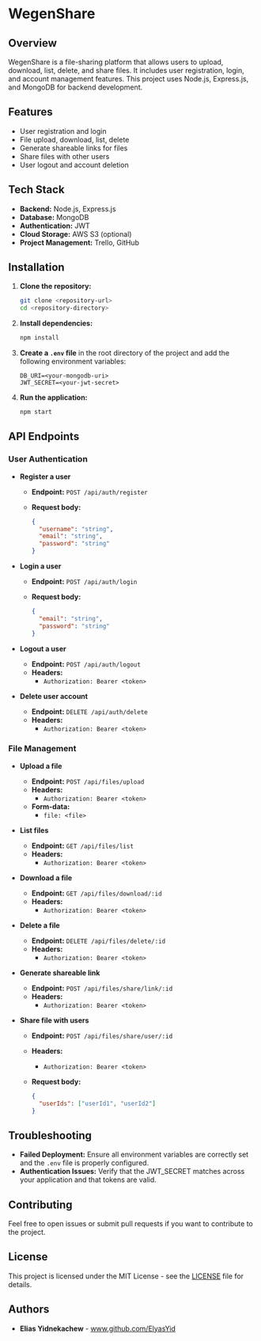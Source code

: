 # WegenShare

## Overview

WegenShare is a file-sharing platform that allows users to upload, download, list, delete, and share files. It includes user registration, login, and account management features. This project uses Node.js, Express.js, and MongoDB for backend development.

## Features

- User registration and login
- File upload, download, list, delete
- Generate shareable links for files
- Share files with other users
- User logout and account deletion

## Tech Stack

- **Backend:** Node.js, Express.js
- **Database:** MongoDB
- **Authentication:** JWT
- **Cloud Storage:** AWS S3 (optional)
- **Project Management:** Trello, GitHub

## Installation

1. **Clone the repository:**

    ```bash
    git clone <repository-url>
    cd <repository-directory>
    ```

2. **Install dependencies:**

    ```bash
    npm install
    ```

3. **Create a `.env` file** in the root directory of the project and add the following environment variables:

    ```
    DB_URI=<your-mongodb-uri>
    JWT_SECRET=<your-jwt-secret>
    ```

4. **Run the application:**

    ```bash
    npm start
    ```

## API Endpoints

### User Authentication

- **Register a user**

  - **Endpoint:** `POST /api/auth/register`
  - **Request body:**

    ```json
    {
      "username": "string",
      "email": "string",
      "password": "string"
    }
    ```

- **Login a user**

  - **Endpoint:** `POST /api/auth/login`
  - **Request body:**

    ```json
    {
      "email": "string",
      "password": "string"
    }
    ```

- **Logout a user**

  - **Endpoint:** `POST /api/auth/logout`
  - **Headers:**
    - `Authorization: Bearer <token>`

- **Delete user account**

  - **Endpoint:** `DELETE /api/auth/delete`
  - **Headers:**
    - `Authorization: Bearer <token>`

### File Management

- **Upload a file**

  - **Endpoint:** `POST /api/files/upload`
  - **Headers:**
    - `Authorization: Bearer <token>`
  - **Form-data:**
    - `file: <file>`

- **List files**

  - **Endpoint:** `GET /api/files/list`
  - **Headers:**
    - `Authorization: Bearer <token>`

- **Download a file**

  - **Endpoint:** `GET /api/files/download/:id`
  - **Headers:**
    - `Authorization: Bearer <token>`

- **Delete a file**

  - **Endpoint:** `DELETE /api/files/delete/:id`
  - **Headers:**
    - `Authorization: Bearer <token>`

- **Generate shareable link**

  - **Endpoint:** `POST /api/files/share/link/:id`
  - **Headers:**
    - `Authorization: Bearer <token>`

- **Share file with users**

  - **Endpoint:** `POST /api/files/share/user/:id`
  - **Headers:**
    - `Authorization: Bearer <token>`
  - **Request body:**

    ```json
    {
      "userIds": ["userId1", "userId2"]
    }
    ```

## Troubleshooting

- **Failed Deployment:** Ensure all environment variables are correctly set and the `.env` file is properly configured.
- **Authentication Issues:** Verify that the JWT_SECRET matches across your application and that tokens are valid.

## Contributing

Feel free to open issues or submit pull requests if you want to contribute to the project.

## License

This project is licensed under the MIT License - see the [LICENSE](LICENSE) file for details.

## Authors

- **Elias Yidnekachew** - www.github.com/ElyasYid
